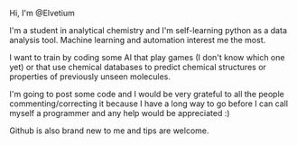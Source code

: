 Hi, I'm @Elvetium

I'm a student in analytical chemistry and I'm self-learning python as a data analysis tool.
Machine learning and automation interest me the most.

I want to train by coding some AI that play games (I don't know which one yet)
or that use chemical databases to predict chemical structures or properties of
previously unseen molecules.

I'm going to post some code and I would be very grateful to all the people commenting/correcting it
because I have a long way to go before I can call myself a programmer and any help would be appreciated :)

Github is also brand new to me and tips are welcome.


<!---
Elvetium/Elvetium is a ✨ special ✨ repository because its `README.md` (this file) appears on your GitHub profile.
You can click the Preview link to take a look at your changes.
--->
